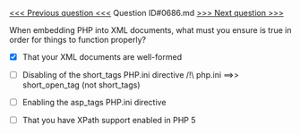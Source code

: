 [<<< Previous question <<<](0685.md)  Question ID#0686.md  [>>> Next question >>>](0687.md) 

When embedding PHP into XML documents, what must you ensure is true in order for things to function properly?




- [x]  That your XML documents are well-formed

- [ ]  Disabling of the short_tags PHP.ini directive							/!\ php.ini ==>> short_open_tag (not short_tags)

- [ ]  Enabling the asp_tags PHP.ini directive

- [ ]  That you have XPath support enabled in PHP 5

